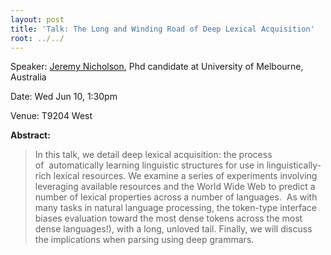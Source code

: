 ```yaml
---
layout: post
title: 'Talk: The Long and Winding Road of Deep Lexical Acquisition'
root: ../../
---
```


Speaker\: [Jeremy Nicholson](http://www.cs.mu.oz.au/~jeremymn/), Phd candidate at University of Melbourne, Australia

Date: Wed Jun 10, 1:30pm

Venue: T9204 West

**Abstract:**
> In this talk, we detail deep lexical acquisition: the process of  automatically learning linguistic structures for use in linguistically-rich lexical resources. We examine a series of experiments involving leveraging available resources and the World Wide Web to predict a number of lexical properties across a number of languages.  As with many tasks in natural language processing, the token-type interface biases evaluation toward the most dense tokens across the most dense languages!), with a long, unloved tail. Finally, we will discuss the implications when parsing using deep grammars.
